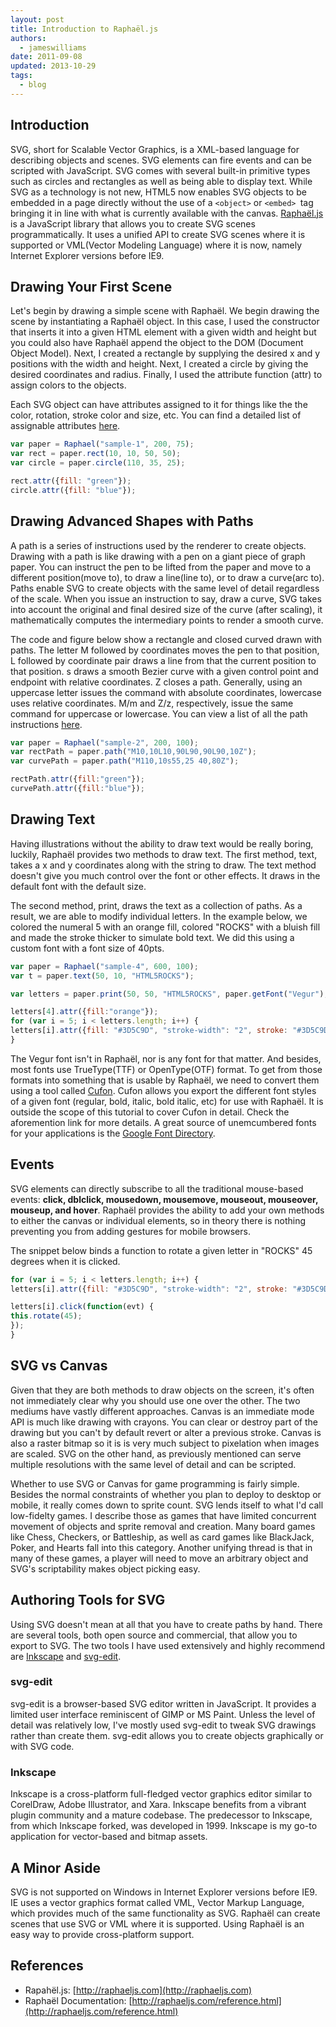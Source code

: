```yaml
---
layout: post
title: Introduction to Raphaël.js
authors:
  - jameswilliams
date: 2011-09-08
updated: 2013-10-29
tags:
  - blog
---
```


## Introduction
SVG, short for Scalable Vector Graphics, is a XML-based language for
describing objects and scenes. SVG elements can fire events and can be
scripted with JavaScript. SVG comes with several built-in primitive types such
as circles and rectangles as well as being able to display text. While SVG as
a technology is not new, HTML5 now enables SVG objects
to be embedded in a page directly without the use of a `<object>`
or `<embed> `tag bringing it in line with what is currently
available with the canvas. [Raphaël.js](http://raphaeljs.com)
is a JavaScript library that allows you to create SVG scenes programmatically.
It uses a unified API to create SVG scenes where it is supported or
VML(Vector Modeling Language) where it is now, namely Internet Explorer
versions before IE9.

## Drawing Your First Scene

Let's begin by drawing a simple scene with Raphaël. We begin drawing the
scene by instantiating a Raphaël object. In this case,
I used the constructor that inserts it into a given HTML element with a given
width and height but you could also have Raphaël append the object to the DOM
(Document Object Model). Next, I created a rectangle by supplying the desired
x and y positions with the width and height. Next, I created a circle by
giving the desired coordinates and radius. Finally, I used the attribute function
(attr) to assign colors to the objects.

Each SVG object can have attributes
assigned to it for things like the the color, rotation, stroke color and size,
etc. You can find a detailed list of assignable attributes [here](http://raphaeljs.com/reference.html#attr).

```js
var paper = Raphael("sample-1", 200, 75);
var rect = paper.rect(10, 10, 50, 50);
var circle = paper.circle(110, 35, 25);

rect.attr({fill: "green"});
circle.attr({fill: "blue"});
```

## Drawing Advanced Shapes with Paths

A path is a series of instructions used by the renderer to create objects.
Drawing with a path is like drawing with a pen on a giant piece of graph paper.
You can instruct the pen to be lifted from the paper and move to a different
position(move to), to draw a line(line to), or to draw a curve(arc to). Paths
enable SVG to create objects with the same level of detail regardless of the
scale. When you issue an instruction to say, draw a curve, SVG takes into
account the original and final desired size of the curve (after scaling), it
mathematically computes the intermediary points to render a smooth curve.

The code and figure below show a rectangle and closed curved drawn with paths.
The letter M followed by coordinates moves the pen to that position, L followed
by coordinate pair draws a line from that the current position to that position.
s draws a smooth Bezier curve with a given control point and endpoint with
relative coordinates. Z closes a path. Generally, using an uppercase letter issues the command
with absolute coordinates, lowercase uses relative coordinates. M/m and Z/z,
respectively, issue the same command for uppercase or lowercase.
You can view a list of all the path instructions [here](http://www.w3.org/TR/SVG/paths.html).

```js
var paper = Raphael("sample-2", 200, 100);
var rectPath = paper.path("M10,10L10,90L90,90L90,10Z");
var curvePath = paper.path("M110,10s55,25 40,80Z");

rectPath.attr({fill:"green"});
curvePath.attr({fill:"blue"});
```

## Drawing Text

Having illustrations without the ability to draw text would be really boring,
luckily, Raphaël provides two methods to draw text. The first method, text,
takes a x and y coordinates along with the string to draw. The text method
doesn't give you much control over the font or other effects. It draws in the
default font with the default size.

The second method, print, draws the text as a collection of paths. As a result,
we are able to modify individual letters. In the example below, we colored the
numeral 5 with an orange fill, colored "ROCKS" with a bluish fill and made the
stroke thicker to simulate bold text. We did this using a custom font with a
font size of 40pts.

```js
var paper = Raphael("sample-4", 600, 100);
var t = paper.text(50, 10, "HTML5ROCKS");

var letters = paper.print(50, 50, "HTML5ROCKS", paper.getFont("Vegur"), 40);

letters[4].attr({fill:"orange"});
for (var i = 5; i < letters.length; i++) {
letters[i].attr({fill: "#3D5C9D", "stroke-width": "2", stroke: "#3D5C9D"});
}
```

The Vegur font isn't in Raphaël, nor is any font for that matter. And besides,
most fonts use TrueType(TTF) or OpenType(OTF) format. To get from those formats
into something that is usable by Raphaël, we need to convert them using a tool
called [Cufon](https://github.com/sorccu/cufon/wiki/about). Cufon allows you export the different font styles
of a given font (regular, bold, italic, bold italic, etc) for use with Raphaël.
It is outside the scope of this tutorial to cover Cufon in detail. Check
the aforemention link for more details. A great source of unemcumbered fonts for
your applications is the [Google Font Directory](http://www.google.com/webfonts).

## Events

SVG elements can directly subscribe to all the traditional mouse-based events:
__click, dblclick, mousedown, mousemove, mouseout, mouseover, mouseup, and hover__.
Raphaël provides the ability to add your own methods to either the canvas or
individual elements, so in theory there is nothing preventing you from adding
gestures for mobile browsers.

The snippet below binds a function to rotate a given letter in "ROCKS" 45
degrees when it is clicked.

```js
for (var i = 5; i < letters.length; i++) {
letters[i].attr({fill: "#3D5C9D", "stroke-width": "2", stroke: "#3D5C9D"});

letters[i].click(function(evt) {
this.rotate(45);
});
}
```

## SVG vs Canvas

Given that they are both methods to draw objects on the screen, it's often
not immediately clear why you should use one over the other. The two mediums
have vastly different approaches. Canvas is an immediate mode API is much like
drawing with crayons. You can clear or destroy part
of the drawing but you can't by default revert or alter a previous stroke. Canvas
is also a raster bitmap so it is is very much subject to pixelation when images
are scaled. SVG on the other hand, as previously mentioned can serve multiple
resolutions with the same level of detail and can be scripted.

Whether to use SVG or Canvas for game programming is fairly simple. Besides
the normal constraints of whether you plan to deploy to desktop or mobile, it
really comes down to sprite count. SVG lends itself to what I'd call low-fidelty
games. I describe those as games that have limited concurrent movement of objects
and sprite removal and creation. Many board games like Chess, Checkers, or Battleship, as
well as card games like BlackJack, Poker, and Hearts fall into this category.
Another unifying thread is that in many of these games, a player will need
to move an arbitrary object and SVG's scriptability makes object picking
easy.

## Authoring Tools for SVG

Using SVG doesn't mean at all that you have to create paths by hand. There
are several tools, both open source and commercial, that allow you to export to
SVG. The two tools I have used extensively and highly recommend are
[Inkscape](http://inkscape.org) and [svg-edit](http://code.google.com/p/svg-edit).

### svg-edit

svg-edit is a browser-based SVG editor written in JavaScript.
It provides a limited user interface reminiscent of GIMP or MS Paint. Unless the
level of detail was relatively low, I've mostly used svg-edit to tweak SVG
drawings rather than create them. svg-edit allows you to create objects graphically
or with SVG code.

### Inkscape

Inkscape is a cross-platform full-fledged vector graphics editor similar to CorelDraw,
Adobe Illustrator, and Xara. Inkscape benefits from a vibrant plugin community and a
mature codebase. The predecessor to Inkscape, from which Inkscape forked, was
developed in 1999. Inkscape is my go-to application for vector-based and bitmap
assets.

## A Minor Aside

SVG is not supported on Windows in Internet Explorer versions before IE9.
IE uses a vector graphics format called VML, Vector Markup Language, which
provides much of the same functionality as SVG. Raphaël
can create scenes that use SVG or VML where it is supported. Using Raphaël
is an easy way to provide cross-platform support.

## References

- Rapahël.js: [http://raphaeljs.com](http://raphaeljs.com)
- Raphaël Documentation: [http://raphaeljs.com/reference.html](http://raphaeljs.com/reference.html)
